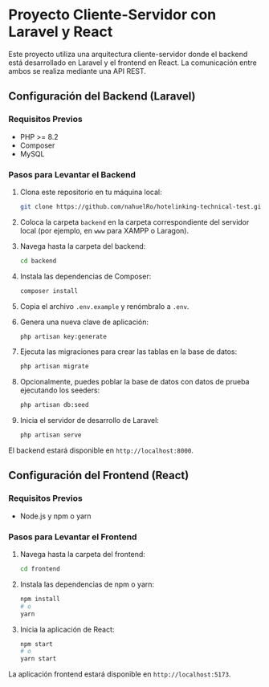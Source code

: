# Proyecto Cliente-Servidor con Laravel y React

Este proyecto utiliza una arquitectura cliente-servidor donde el backend está desarrollado en Laravel y el frontend en React. La comunicación entre ambos se realiza mediante una API REST.

## Configuración del Backend (Laravel)

### Requisitos Previos

- PHP >= 8.2
- Composer
- MySQL

### Pasos para Levantar el Backend

1. Clona este repositorio en tu máquina local:

   ```bash
   git clone https://github.com/nahuelRo/hotelinking-technical-test.git
   ```

2. Coloca la carpeta `backend` en la carpeta correspondiente del servidor local (por ejemplo, en `www` para XAMPP o Laragon).

3. Navega hasta la carpeta del backend:

   ```bash
   cd backend
   ```

4. Instala las dependencias de Composer:

   ```bash
   composer install
   ```

5. Copia el archivo `.env.example` y renómbralo a `.env`.

6. Genera una nueva clave de aplicación:

   ```bash
   php artisan key:generate
   ```

7. Ejecuta las migraciones para crear las tablas en la base de datos:

   ```bash
   php artisan migrate
   ```

8. Opcionalmente, puedes poblar la base de datos con datos de prueba ejecutando los seeders:

   ```bash
   php artisan db:seed
   ```

9. Inicia el servidor de desarrollo de Laravel:

   ```bash
   php artisan serve
   ```

El backend estará disponible en `http://localhost:8000`.

## Configuración del Frontend (React)

### Requisitos Previos

- Node.js y npm o yarn

### Pasos para Levantar el Frontend

1. Navega hasta la carpeta del frontend:

   ```bash
   cd frontend
   ```

2. Instala las dependencias de npm o yarn:

   ```bash
   npm install
   # o
   yarn
   ```

3. Inicia la aplicación de React:

   ```bash
   npm start
   # o
   yarn start
   ```

La aplicación frontend estará disponible en `http://localhost:5173`.
